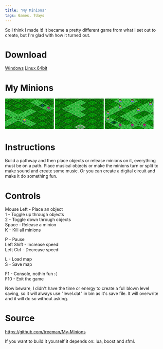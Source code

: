 ```yaml
---
title: "My Minions"
tags: Games, 7days
---
```


So I think I made it! It became a pretty different game from what I set out to create, but I'm glad with how it turned out.

# Download

[Windows](#)
[Linux 64bit](#)

# My Minions

![](/images/games/thumbs/minion2.png)
![](/images/games/thumbs/minion3.png)
![](/images/games/thumbs/minion1.png)

# Instructions

Build a pathway and then place objects or release minions on it, everything must be on a path. Place musical objects or make the minions turn or split to make sound and create some music. Or you can create a digital circuit and make it do something fun.

# Controls

Mouse Left - Place an object  
1 - Toggle up through objects  
2 - Toggle down through objects  
Space - Release a minion  
K - Kill all minions  

P - Pause  
Left Shift - Increase speed  
Left Ctrl - Decrease speed  

L - Load map  
S - Save map

F1 - Console, nothin fun :(  
F10 - Exit the game

Now beware, I didn't have the time or energy to create a full blown level saving,
so it will always use "level.dat" in bin as it's save file. It will overwrite and
it will do so without asking.

# Source

<https://github.com/treeman/My-Minions>

If you want to build it yourself it depends on: lua, boost and sfml.
